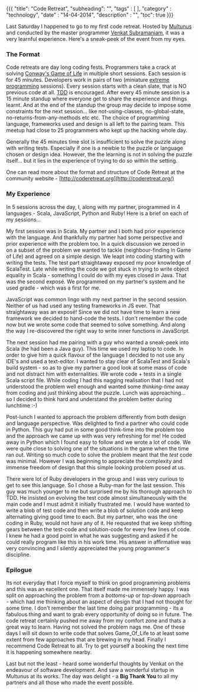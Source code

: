 {{{
    "title": "Code Retreat",
    "subheading": "",
    "tags" : [  ],
    "category" : "technology",
    "date" : "14-04-2014",
    "description" : "",
    "toc": true
}}}

Last Saturday I happened to go to my first code retreat. Hosted by [Multunus](http://www.multunus.com/) and conducted by the master programmer [Venkat Subramaniam](https://twitter.com/venkat_s), it was a very learnful experience. Here's a sneak-peek of the event from my eyes. 

### The Format
Code retreats are day long coding fests. Programmers take a crack at solving [Conway's Game of Life](http://en.wikipedia.org/wiki/Conway's_Game_of_Life) in multiple short sessions. Each session is for 45 minutes. Developers work in pairs of two (miniature [extreme programming](http://en.wikipedia.org/wiki/Extreme_programming) sessions). Every session starts with a clean slate, that is NO previous code at all. [TDD](http://en.wikipedia.org/wiki/Test-driven_development) is encouraged. After every 45 minute session is a 15 minute standup where everyone get to share the experience and things learnt. And at the end of the standup the group may decide to impose some constraints for the next session... like not-using-classes, no-global-state, no-returns-from-any-methods etc etc. The choice of programming language, frameworks used and design is all left to the pairing team. This meetup had close to 25 programmers who kept up the hacking whole day.

Generally the 45 minutes time slot is insufficient to solve the puzzle along with writing tests. Especially if one is a newbie to the puzzle or language chosen or design idea. However, the the learning is not in solving the puzzle itself... but it lies in the experience of trying to do so within the setting. 

One can read more about the format and structure of Code Retreat at the community website - [http://coderetreat.org](http://coderetreat.org/)

### My Experience
In 5 sessions across the day, I, along with my partner, programmed in 4 languages - Scala, JavaScript, Python and Ruby! Here is a brief on each of my sessions...

My first session was in Scala. My partner and I both had prior experience with the language. And thankfully my partner had some perspective and prior experience with the problem too. In a quick discussion we zeroed in on a subset of the problem we wanted to tackle (neighbour-finding in Game of Life) and agreed on a simple design. We leapt into coding starting with writing the tests. The test part straightaway exposed my poor knowledge of ScalaTest. Late while writing the code we got stuck in trying to write object equality in Scala - something I could do with my eyes closed in Java. That was the second exposé. We programmed on my partner's system and he used gradle - which was a first for me.

JavaScript was common lingo with my next partner in the second session. Neither of us had used any testing frameworks in JS ever. That straightaway was an exposé! Since we did not have time to learn a new framework we decided to hand-code the tests. I don't remember the code now but we wrote some code that seemed to solve something. And along the way I re-discovered the right way to write inner functions in JavaScript.

The next session had me pairing with a guy who wanted a sneak-peek into Scala (he had been a Java guy). This time we used my laptop to code. In order to give him a quick flavour of the language I decided to not use any IDE's and used a text-editor. I wanted to stay clear of ScalaTest and Scala's build system - so as to give my partner a good look at some mass of code and not distract him with externalities. We wrote code + tests in a single Scala script file. While coding I had this nagging realisation that I had not understood the problem well enough and wanted some *thinking-time* away from coding and just thinking about the puzzle. Lunch was approaching... so I decided to think hard and understand the problem better during lunchtime :-)

Post-lunch I wanted to approach the problem differently from both design and language perspective. Was delighted to find a partner who could code in Python. This guy had put in some good think-time into the problem too and the approach we came up with was very refreshing for me! He coded away in Python which I found easy to follow and we wrote a lot of code. We were quite close to solving one of the situations in the game when the time ran out. Writing so much code to solve the problem meant that the *test* code was minimal. However I was beginning to appreciate the complexity and immense freedom of design that this simple looking problem posed at us.

There were lot of Ruby developers in the group and I was very curious to get to see this language. So I chose a Ruby-man for the last session. This guy was much younger to me but surprised me by his thorough approach to TDD. He insisted on evolving the test code almost simultaneously with the main code and I must admit it initially frustrated me. I would have wanted to write a blob of test code and then write a blob of solution code and keep alternating giving good time to each. But my partner, who was the one coding in Ruby, would not have any of it. He requested that we keep shifting gears between the test-code and solution-code for every few lines of code. I knew he had a good point in what he was suggesting and asked if he could really program like this in his work time. His answer in affirmative was very convincing and I silently appreciated the young programmer's discipline.

### Epilogue
Its not everyday that I force myself to think on good programming problems and this was an excellent one. That itself made me immensely happy. I was split on approaching the problem from a *bottoms-up* or *top-down* approach - which had me thinking about an aspect of design that I had not thought for some time. I don't remember the last time doing pair programming - its a fabulous thing and want to grab every opportunity of doing so in future. The code retreat certainly pushed me away from my comfort zone and thats a great way to learn. Having not solved the problem nags me. One of these days I will sit down to write code that solves Game_Of_Life to at least some extent from few approaches that are brewing in my head. Finally I recommend Code Retreat to all. Try to get yourself a booking the next time it is happening somewhere nearby. 

Last but not the least - heard some wonderful thoughts by Venkat on the endeavour of software development. And saw a wonderful startup in Multunus at its works. The day was delight - a **Big Thank You** to all my partners and all those who made the event possible.